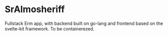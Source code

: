# SrAlmosheriff
Fullstack Erm app, with backend built on go-lang and frontend based on the svelte-kit framework. To be containerezed.
